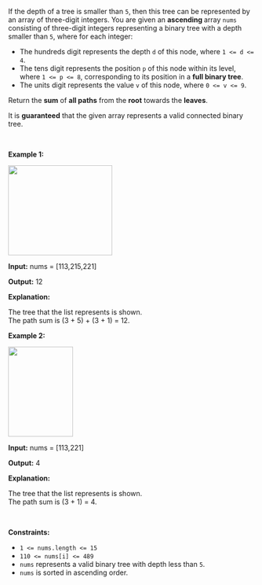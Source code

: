 <p>If the depth of a tree is smaller than <code>5</code>, then this tree can be represented by an array of three-digit integers. You are given an <strong>ascending </strong>array <code>nums</code> consisting of three-digit integers representing a binary tree with a depth smaller than <code>5</code>, where for each integer:</p>

<ul>
	<li>The hundreds digit represents the depth <code>d</code> of this node, where <code>1 &lt;= d &lt;= 4</code>.</li>
	<li>The tens digit represents the position <code>p</code> of this node within its level, where <code>1 &lt;= p &lt;= 8</code>, corresponding to its position in a <strong>full binary tree</strong>.</li>
	<li>The units digit represents the value <code>v</code> of this node, where <code>0 &lt;= v &lt;= 9</code>.</li>
</ul>

<p>Return the <strong>sum</strong> of <strong>all paths</strong> from the <strong>root</strong> towards the <strong>leaves</strong>.</p>

<p>It is <strong>guaranteed</strong> that the given array represents a valid connected binary tree.</p>

<p>&nbsp;</p>
<p><strong class="example">Example 1:</strong></p>

<p><img alt="" src="https://assets.leetcode.com/uploads/2021/04/30/pathsum4-1-tree.jpg" style="width: 212px; height: 183px;" /></p>

<div class="example-block">
<p><strong>Input:</strong> <span class="example-io">nums = [113,215,221]</span></p>

<p><strong>Output:</strong> <span class="example-io">12</span></p>

<p><strong>Explanation:</strong></p>

<p>The tree that the list represents is shown.<br />
The path sum is (3 + 5) + (3 + 1) = 12.</p>
</div>

<p><strong class="example">Example 2:</strong></p>

<p><img alt="" src="https://assets.leetcode.com/uploads/2021/04/30/pathsum4-2-tree.jpg" style="width: 132px; height: 183px;" /></p>

<div class="example-block">
<p><strong>Input:</strong> <span class="example-io">nums = [113,221]</span></p>

<p><strong>Output:</strong> <span class="example-io">4</span></p>

<p><strong>Explanation:</strong></p>

<p>The tree that the list represents is shown.&nbsp;<br />
The path sum is (3 + 1) = 4.</p>
</div>

<p>&nbsp;</p>
<p><strong>Constraints:</strong></p>

<ul>
	<li><code>1 &lt;= nums.length &lt;= 15</code></li>
	<li><code>110 &lt;= nums[i] &lt;= 489</code></li>
	<li><code>nums</code> represents a valid binary tree with depth less than <code>5</code>.</li>
	<li><code>nums</code> is sorted in ascending order.</li>
</ul>

